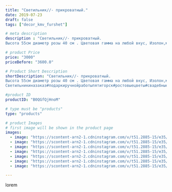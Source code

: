 ```yaml
---
title: "Светильник//- прикроватный."
date: 2019-07-23
draft: false
tags: ["decor_kmv_furshet"]

# meta description
description : "Светильник//- прикроватный.
Высота 55см диаметр розы 40 см . Цветовая гамма на любой вкус, Изолон,материал  не токсичен, влагоустойчив. Влажной салфеткой можно "

# product Price
price: "3000"
priceBefore: "3600.0"

# Product Short Description
shortDescription: "Светильник//- прикроватный.
Высота 55см диаметр розы 40 см . Цветовая гамма на любой вкус, Изолон,материал  не токсичен, влагоустойчив. Влажной салфеткой можно пройтись по лепесткам, для удаления пыли.Лампа светодиодная, и никакая другая.Тонирован маслянной пастелью.
Светильникиназаказ#подаркиручнойработыпятигорск#ростовыецветы#свадебныеаксессуарыназаказ#оформлениебутылоккмероприят#цветыгигантыдляфотозон#цветыгигантыминеральныеводы"

#product ID
productID: "B0QGfQjHnoM"

# type must be "products"
type: "products"

# product Images
# first image will be shown in the product page
images:
  - image: "https://scontent-arn2-1.cdninstagram.com/v/t51.2885-15/e35/p1080x1080/67283083_915735148766351_7682281294300703277_n.jpg?tp=1&_nc_ht=scontent-arn2-1.cdninstagram.com&_nc_cat=111&_nc_ohc=bTLnmrTpdyAAX9BLxwk&oh=1662850ee6a0f1d5497e7ff53426b711&oe=606CCE3C&ig_cache_key=MjA5NDE5NTQyNzQxOTk2NzgzOA%3D%3D.2"
  - image: "https://scontent-arn2-1.cdninstagram.com/v/t51.2885-15/e35/p1080x1080/67354501_2342222895873223_5308514119719648035_n.jpg?tp=1&_nc_ht=scontent-arn2-1.cdninstagram.com&_nc_cat=107&_nc_ohc=Kl0hS6MzRrsAX-KlkJl&oh=134438838be7fc508661c6eb29f5b087&oe=606CC20D&ig_cache_key=MjA5NDE5NTQ0MjA4MzQxNzIxNg%3D%3D.2"
  - image: "https://scontent-arn2-1.cdninstagram.com/v/t51.2885-15/e35/p1080x1080/66478492_2307680102660551_7739511858005588840_n.jpg?tp=1&_nc_ht=scontent-arn2-1.cdninstagram.com&_nc_cat=107&_nc_ohc=SFlA2XfvjTMAX_Gx6Bp&oh=bd1e7c5d62e06202fb823158a1e98df5&oe=606A4B41&ig_cache_key=MjA5NDE5NTQ1NjE2NzgzNzkzOA%3D%3D.2"
  - image: "https://scontent-arn2-1.cdninstagram.com/v/t51.2885-15/e35/p1080x1080/65786629_151443029338417_6141229911374791781_n.jpg?tp=1&_nc_ht=scontent-arn2-1.cdninstagram.com&_nc_cat=101&_nc_ohc=iK7IBjGu-5YAX_LMKl6&oh=3c5ec8bdb6747f7a41c7904f73cdaf4e&oe=606B5128&ig_cache_key=MjA5NDE5NTQ3MjMyNDEwMDg3MA%3D%3D.2"
  - image: "https://scontent-arn2-2.cdninstagram.com/v/t51.2885-15/e35/p1080x1080/65047797_148905056219885_1470731733343249354_n.jpg?tp=1&_nc_ht=scontent-arn2-2.cdninstagram.com&_nc_cat=105&_nc_ohc=1VbTSBWD8KAAX8VoA7m&oh=759c934df2dc759e24d339bf38432dd9&oe=606C8CC8&ig_cache_key=MjA5NDE5NTQ4Nzc4NDUzMDYwNw%3D%3D.2"
  - image: "https://scontent-arn2-1.cdninstagram.com/v/t51.2885-15/e35/p1080x1080/66303010_1030591313942990_1286474740751903274_n.jpg?tp=1&_nc_ht=scontent-arn2-1.cdninstagram.com&_nc_cat=102&_nc_ohc=6MiiQxH4OE8AX8pAGVO&oh=c62240b3e5a4a0f9da7bc165802e9dc5&oe=606AA00C&ig_cache_key=MjA5NDE5NTUwMzAwMTI2MjM0MA%3D%3D.2"
  - image: "https://scontent-arn2-1.cdninstagram.com/v/t51.2885-15/e35/p1080x1080/65720244_653696651800017_5997728013502771311_n.jpg?tp=1&_nc_ht=scontent-arn2-1.cdninstagram.com&_nc_cat=109&_nc_ohc=nNiDErXlxowAX-W9G08&oh=389015f26612906e43aa5264d27a9c27&oe=606A45E1&ig_cache_key=MjA5NDE5NTUyMTYzMjQ5MTE4Nw%3D%3D.2"

---
```

lorem
